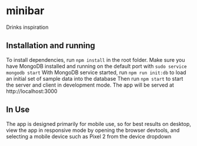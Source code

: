 # minibar

Drinks inspiration

## Installation and running

To install dependencies, run `npm install` in the root folder.
Make sure you have MongoDB installed and running on the default port with `sudo service mongodb start`
With MongoDB service started, run `npm run init:db` to load an initial set of sample data into the database
Then run `npm start` to start the server and client in development mode. The app will be served at http://localhost:3000

## In Use

The app is designed primarily for mobile use, so for best results on desktop, view the app in responsive mode by opening the browser
devtools, and selecting a mobile device such as Pixel 2 from the device dropdown

